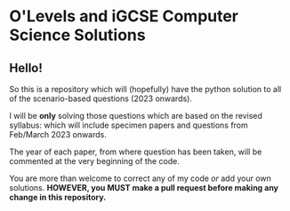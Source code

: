 # O'Levels and iGCSE Computer Science Solutions

## Hello!
So this is a repository which will (hopefully) have the python solution to all of the scenario-based questions (2023 onwards).

I will be **only** solving those questions which are based on the revised syllabus: which will include specimen papers and questions from Feb/March 2023 onwards.

The year of each paper, from where question has been taken, will be commented at the very beginning of the code.

You are more than welcome to correct any of my code *or* add your own solutions. 
**HOWEVER, you MUST make a pull request before making any change in this repository.**
